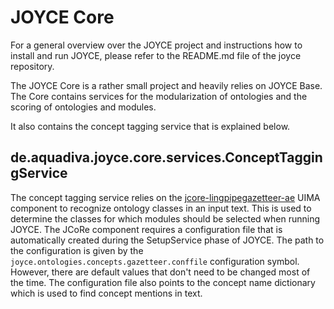 # JOYCE Core

For a general overview over the JOYCE project and instructions how to install and run JOYCE, please refer to the README.md file of the joyce repository.

The JOYCE Core is a rather small project and heavily relies on JOYCE Base. The Core contains services for the modularization of ontologies and the scoring of ontologies and modules.

It also contains the concept tagging service that is explained below.

## de.aquadiva.joyce.core.services.ConceptTaggingService

The concept tagging service relies on the [jcore-lingpipegazetteer-ae](https://github.com/JULIELab/jcore-base/tree/master/jcore-lingpipegazetteer-ae/) UIMA component to recognize ontology classes in an input text. This is used to determine the classes for which modules should be selected when running JOYCE.
The JCoRe component requires a configuration file that is automatically created during the SetupService phase of JOYCE. The path to the configuration is given by the `joyce.ontologies.concepts.gazetteer.conffile` configuration symbol. However, there are default values that don't need to be changed most of the time.
The configuration file also points to the concept name dictionary which is used to find concept mentions in text.
